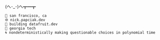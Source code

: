 (ヘ･_･)ヘ┳━┳ 
```         
📍 san francisco, ca
🌐 nick.papciak.dev
🍊 building datafruit.dev
🐝 georgia tech
🌀 nondeterministically making questionable choices in polynomial time
```
